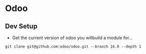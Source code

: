 # Odoo

## Dev Setup
* Get the current version of odoo you willbuild a module for...
```
git clone git@github.com:odoo/odoo.git --branch 16.0 --depth 1
```
